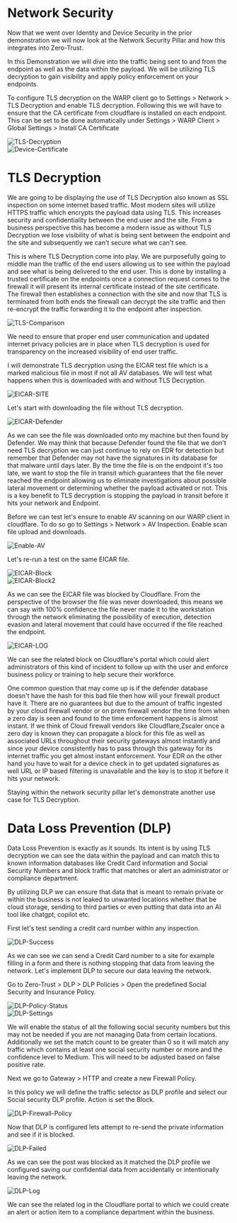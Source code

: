 # Network Security

Now that we went over Identity and Device Security in the prior demonstration we will now look at the Network Security Pillar and how this integrates into Zero-Trust. 

In this Demonstration we will dive into the traffic being sent to and from the endpoint as well as the data within the payload. We will be utilizing TLS decryption to gain visibility and apply policy enforcement on your endpoints.

To configure TLS decryption on the WARP client go to Settings > Network > TLS Decryption and enable TLS decryption. Following this we will have to ensure that the CA certificate from cloudflare is installed on each endpoint. This can be set to be done automatically under Settings > WARP Client > Global Settings > Install CA Certificate

![TLS-Decryption](Images/TLS-Decryption.png)  
![Device-Certificate](Images/Device-Certificate.png)  

# TLS Decryption

We are going to be displaying the use of TLS Decryption also known as SSL inspection on some internet based traffic. Most modern sites will utilize HTTPS traffic which encrypts the payload data using TLS. This increases security and confidentiality between the end user and the site. From a business perspective this has become a modern issue as without TLS Decryption we lose visibility of what is being sent between the endpoint and the site and subsequently we can't secure what we can't see.

This is where TLS Decryption come into play. We are purposefully going to middle man the traffic of the end users allowing us to see within the payload and see what is being delivered to the end user. This is done by installing a trusted certificate on the endpoints once a connection request comes to the firewall it will present its internal certificate instead of the site certificate. The firewall then establishes a connection with the site and now that TLS is terminated from both ends the firewall can decrypt the site traffic and then re-encrypt the traffic forwarding it to the endpoint after inspection.

![TLS-Comparison](Images/TLS-Comparison.png)

We need to ensure that proper end user communication and updated internet privacy policies are in place when TLS decryption is used for transparency on the increased visibility of end user traffic.

I will demonstrate TLS decryption using the EICAR test file which is a marked malicious file in most if not all AV databases. We will test what happens when this is downloaded with and without TLS Decryption.

![EICAR-SITE](Images/EICAR-SITE.png)

Let's start with downloading the file without TLS decryption.

![EICAR-Defender](Images/EICAR-Defender.png)

As we can see the file was downloaded onto my machine but then found by Defender. We may think that because Defender found the file that we don't need TLS decryption we can just continue to rely on EDR for detection but remember that Defender may not have the signatures in its database for that malware until days later. By the time the file is on the endpoint it's too late, we want to stop the file in transit which guarantees that the file never reached the endpoint allowing us to eliminate investigations about possible lateral movement or determining whether the payload activated or not. This is a key benefit to TLS decryption is stopping the payload in transit before it hits your network and Endpoint.

Before we can test let's ensure to enable AV scanning on our WARP client in cloudflare. To do so go to Settings > Network > AV Inspection. Enable scan file upload and downloads.

![Enable-AV](Images/Enable-AV.png) 

Let's re-run a test on the same EICAR file.

![EICAR-Block](Images/EICAR-Block.png)  
![EICAR-Block2](Images/EICAR-Block2.png)

As we can see the EICAR file was blocked by Cloudflare. From the perspective of the browser the file was never downloaded, this means we can say with 100% confidence the file never made it to the workstation through the network eliminating the possibility of execution, detection evasion and lateral movement that could have occurred if the file reached the endpoint.

![EICAR-LOG](Images/EICAR-LOG.png)

We can see the related block on Cloudflare's portal which could alert administrators of this kind of incident to follow up with the user and enforce business policy or training to help secure their workforce.

One common question that may come up is if the defender database doesn't have the hash for this bad file then how will your firewall product have it. There are no guarantees but due to the amount of traffic ingested by your cloud firewall vendor or on prem firewall vendor the time from when a zero day is seen and found to the time enforcement happens is almost instant. If we think of Cloud firewall vendors like Cloudflare,Zscaler once a zero day is known they can propagate a block for this file as well as associated URLs throughout their security gateways almost instantly and since your device consistently has to pass through this gateway for its internet traffic you get almost instant enforcement. Your EDR on the other hand you have to wait for a device check in to get updated signatures as well URL or IP based filtering is unavailable and the key is to stop it before it hits your network.

Staying within the network security pillar let's demonstrate another use case for TLS Decryption.

# Data Loss Prevention (DLP)

Data Loss Prevention is exactly as it sounds. Its intent is by using TLS decryption we can see the data within the payload and can match this to known information databases like Credit Card information and Social Security Numbers and block traffic that matches or alert an administrator or compliance department.

By utilizing DLP we can ensure that data that is meant to remain private or within the business is not leaked to unwanted locations whether that be cloud storage, sending to third parties or even putting that data into an AI tool like chatgpt, copilot etc.

First let's test sending a credit card number within any inspection.

![DLP-Success](Images/DLP-Success.png)

As we can see we can send a Credit Card number to a site for example filling in a form and there is nothing stopping that data from leaving the network. Let's implement DLP to secure our data leaving the network.

Go to Zero-Trust > DLP > DLP Policies > Open the predefined Social Security and Insurance Policy.

![DLP-Policy-Status](Images/DLP-Policy-Status.png)  
![DLP-Settings](Images/DLP-Settings.png)

We will enable the status of all the following social security numbers but this may not be needed if you are not managing Data from certain locations. Additionally we set the match count to be greater than 0 so it will match any traffic which contains at least one social security number or more and the confidence level to Medium. This will need to be adjusted based on false positive rate.

Next we go to Gateway > HTTP and create a new Firewall Policy.

In this policy we will define the traffic selector as DLP profile and select our Social security DLP profile. Action is set the Block.

![DLP-Firewall-Policy](Images/DLP-Firewall-Policy.png)

Now that DLP is configured lets attempt to re-send the private information and see if it is blocked.

![DLP-Failed](Images/DLP-Failed.png)

As we can see the post was blocked as it matched the DLP profile we configured saving our confidential data from accidentally or intentionally leaving the network.

![DLP-Log](Images/DLP-Log.png)

We can see the related log in the Cloudflare portal to which we could create an alert or action item to a compliance department within the business.
